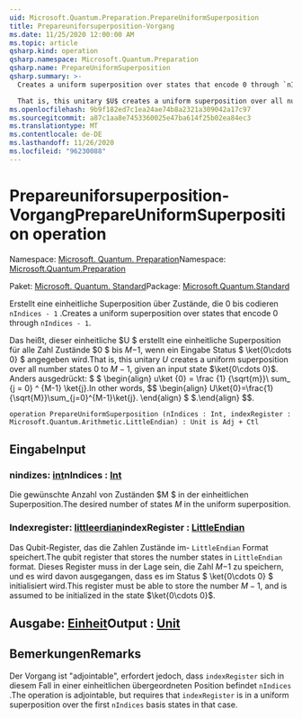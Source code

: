 ```yaml
---
uid: Microsoft.Quantum.Preparation.PrepareUniformSuperposition
title: Prepareuniforsuperposition-Vorgang
ms.date: 11/25/2020 12:00:00 AM
ms.topic: article
qsharp.kind: operation
qsharp.namespace: Microsoft.Quantum.Preparation
qsharp.name: PrepareUniformSuperposition
qsharp.summary: >-
  Creates a uniform superposition over states that encode 0 through `nIndices - 1`.

  That is, this unitary $U$ creates a uniform superposition over all number states $0$ to $M-1$, given an input state $\ket{0\cdots 0}$. In other words, $$ \begin{align} U\ket{0}=\frac{1}{\sqrt{M}}\sum_{j=0}^{M-1}\ket{j}. \end{align} $$.
ms.openlocfilehash: 9b9f182ed7c1ea24ae74b8a2321a309042a17c97
ms.sourcegitcommit: a87c1aa8e7453360025e47ba614f25b02ea84ec3
ms.translationtype: MT
ms.contentlocale: de-DE
ms.lasthandoff: 11/26/2020
ms.locfileid: "96230088"
---
```

# <a name="prepareuniformsuperposition-operation"></a><span data-ttu-id="cd06b-102">Prepareuniforsuperposition-Vorgang</span><span class="sxs-lookup"><span data-stu-id="cd06b-102">PrepareUniformSuperposition operation</span></span>

<span data-ttu-id="cd06b-103">Namespace: [Microsoft. Quantum. Preparation](xref:Microsoft.Quantum.Preparation)</span><span class="sxs-lookup"><span data-stu-id="cd06b-103">Namespace: [Microsoft.Quantum.Preparation](xref:Microsoft.Quantum.Preparation)</span></span>

<span data-ttu-id="cd06b-104">Paket: [Microsoft. Quantum. Standard](https://nuget.org/packages/Microsoft.Quantum.Standard)</span><span class="sxs-lookup"><span data-stu-id="cd06b-104">Package: [Microsoft.Quantum.Standard](https://nuget.org/packages/Microsoft.Quantum.Standard)</span></span>


<span data-ttu-id="cd06b-105">Erstellt eine einheitliche Superposition über Zustände, die 0 bis codieren `nIndices - 1` .</span><span class="sxs-lookup"><span data-stu-id="cd06b-105">Creates a uniform superposition over states that encode 0 through `nIndices - 1`.</span></span>

<span data-ttu-id="cd06b-106">Das heißt, dieser einheitliche $U $ erstellt eine einheitliche Superposition für alle Zahl Zustände $0 $ bis $M-$1, wenn ein Eingabe Status $ \ket{0\cdots 0} $ angegeben wird.</span><span class="sxs-lookup"><span data-stu-id="cd06b-106">That is, this unitary $U$ creates a uniform superposition over all number states $0$ to $M-1$, given an input state $\ket{0\cdots 0}$.</span></span> <span data-ttu-id="cd06b-107">Anders ausgedrückt: $ $ \begin{align} u\ket {0} = \frac {1} {\sqrt{m}}\ sum_ {j = 0} ^ {M-1} \ket{j}.</span><span class="sxs-lookup"><span data-stu-id="cd06b-107">In other words, $$ \begin{align} U\ket{0}=\frac{1}{\sqrt{M}}\sum_{j=0}^{M-1}\ket{j}.</span></span>
<span data-ttu-id="cd06b-108">\end{align} $ $.</span><span class="sxs-lookup"><span data-stu-id="cd06b-108">\end{align} $$.</span></span>

```qsharp
operation PrepareUniformSuperposition (nIndices : Int, indexRegister : Microsoft.Quantum.Arithmetic.LittleEndian) : Unit is Adj + Ctl
```


## <a name="input"></a><span data-ttu-id="cd06b-109">Eingabe</span><span class="sxs-lookup"><span data-stu-id="cd06b-109">Input</span></span>

### <a name="nindices--int"></a><span data-ttu-id="cd06b-110">nindizes: [int](xref:microsoft.quantum.lang-ref.int)</span><span class="sxs-lookup"><span data-stu-id="cd06b-110">nIndices : [Int](xref:microsoft.quantum.lang-ref.int)</span></span>

<span data-ttu-id="cd06b-111">Die gewünschte Anzahl von Zuständen $M $ in der einheitlichen Superposition.</span><span class="sxs-lookup"><span data-stu-id="cd06b-111">The desired number of states $M$ in the uniform superposition.</span></span>


### <a name="indexregister--littleendian"></a><span data-ttu-id="cd06b-112">Indexregister: [littleerdian](xref:Microsoft.Quantum.Arithmetic.LittleEndian)</span><span class="sxs-lookup"><span data-stu-id="cd06b-112">indexRegister : [LittleEndian](xref:Microsoft.Quantum.Arithmetic.LittleEndian)</span></span>

<span data-ttu-id="cd06b-113">Das Qubit-Register, das die Zahlen Zustände im- `LittleEndian` Format speichert.</span><span class="sxs-lookup"><span data-stu-id="cd06b-113">The qubit register that stores the number states in `LittleEndian` format.</span></span>
<span data-ttu-id="cd06b-114">Dieses Register muss in der Lage sein, die Zahl $M-$1 zu speichern, und es wird davon ausgegangen, dass es im Status $ \ket{0\cdots 0} $ initialisiert wird.</span><span class="sxs-lookup"><span data-stu-id="cd06b-114">This register must be able to store the number $M-1$, and is assumed to be initialized in the state $\ket{0\cdots 0}$.</span></span>



## <a name="output--unit"></a><span data-ttu-id="cd06b-115">Ausgabe: [Einheit](xref:microsoft.quantum.lang-ref.unit)</span><span class="sxs-lookup"><span data-stu-id="cd06b-115">Output : [Unit](xref:microsoft.quantum.lang-ref.unit)</span></span>



## <a name="remarks"></a><span data-ttu-id="cd06b-116">Bemerkungen</span><span class="sxs-lookup"><span data-stu-id="cd06b-116">Remarks</span></span>

<span data-ttu-id="cd06b-117">Der Vorgang ist "adjointable", erfordert jedoch, dass `indexRegister` sich in diesem Fall in einer einheitlichen übergeordneten Position befindet `nIndices` .</span><span class="sxs-lookup"><span data-stu-id="cd06b-117">The operation is adjointable, but requires that `indexRegister` is in a uniform superposition over the first `nIndices` basis states in that case.</span></span>